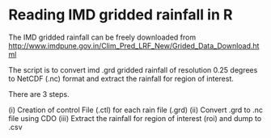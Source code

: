 # Reading IMD gridded rainfall in R

The IMD gridded rainfall can be freely downloaded from http://www.imdpune.gov.in/Clim_Pred_LRF_New/Grided_Data_Download.html

The script is to convert imd .grd gridded rainfall of resolution 0.25 degrees to NetCDF (.nc) format and extract the rainfall for region of interest.

There are 3 steps.

(i) Creation of control File (.ctl) for each rain file (.grd)
(ii) Convert .grd to .nc file using CDO
(iii) Extract the rainfall for region of interest (roi) and dump to .csv

